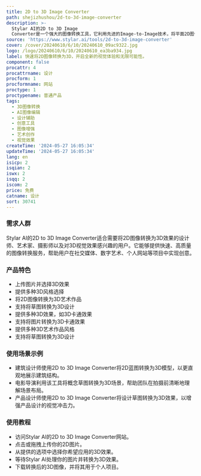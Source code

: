 ```yaml
---
title: 2D to 3D Image Converter
path: shejizhushou/2d-to-3d-image-converter
description: >-
  Stylar AI的2D to 3D Image
  Converter是一个强大的图像转换工具，它利用先进的Image-to-Image技术，将平面2D图像转换为3D图像。这款工具提供高质量的图像转换和多种风格选项，能够满足用户对图像进行3D化的需求。产品的主要功能包括上传图片、选择3D效果、下载3D创作等。它还提供了多种3D风格，如3D卡通效果、3D艺术作品等，以及将草图转换为3D设计的功能。
source: 'https://www.stylar.ai/tools/2d-to-3d-image-converter'
cover: /cover/20240610/6/10/20240610_09ac9322.jpg
logo: /logo/20240610/6/10/20240610_ea3ba934.jpg
label: 快速将2D图像转换为3D，开启全新的视觉体验和无限可能性。
component: false
procattr: 4
procattrname: 设计
procform: 1
procformname: 网站
proctype: 1
proctypename: 普通产品
tags:
  - 3D图像转换
  - AI图像编辑
  - 设计辅助
  - 创意工具
  - 图像增强
  - 艺术创作
  - 视觉效果
createTime: '2024-05-27 16:05:34'
updateTime: '2024-05-27 16:05:34'
lang: en
isicp: 2
isqian: 2
iswx: 2
isqq: 2
iscom: 2
price: 免费
catname: 设计
sort: 30741
---
```




### 需求人群
Stylar AI的2D to 3D Image Converter适合需要将2D图像转换为3D效果的设计师、艺术家、摄影师以及对3D视觉效果感兴趣的用户。它能够提供快速、高质量的图像转换服务，帮助用户在社交媒体、数字艺术、个人网站等项目中实现创意。

### 产品特色
* 上传图片并选择3D效果
* 提供多种3D风格选择
* 将2D图像转换为3D艺术作品
* 支持将草图转换为3D设计
* 提供多种3D效果，如3D卡通效果
* 支持将图片转换为3D卡通效果
* 提供多种3D艺术作品风格
* 支持将草图转换为3D设计

### 使用场景示例
* 建筑设计师使用2D to 3D Image Converter将2D蓝图转换为3D模型，以更直观地展示建筑结构。
* 电影导演利用该工具将概念草图转换为3D场景，帮助团队在拍摄前清晰地理解场景布局。
* 产品设计师使用2D to 3D Image Converter将设计草图转换为3D效果，以增强产品设计的视觉冲击力。

### 使用教程
* 访问Stylar AI的2D to 3D Image Converter网站。
* 点击或拖拽上传你的2D图片。
* 从提供的选项中选择你希望应用的3D效果。
* 等待Stylar AI处理你的图片并转换为3D效果。
* 下载转换后的3D图像，并将其用于个人项目。

  
